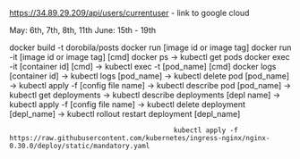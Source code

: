 https://34.89.29.209/api/users/currentuser - link to google cloud



May: 6th, 7th, 8th, 11th
June: 15th - 19th




docker build -t dorobila/posts
docker run [image id or image tag]
docker run -it [image id or image tag] [cmd]
docker ps                                    -> kubectl get pods
docker exec -it [container id] [cmd]         -> kubectl exec -t [pod_name] [cmd]
docker logs [container id]                   -> kubectl logs [pod_name]
                                             -> kubectl delete pod [pod_name]
                                             -> kubectl apply -f [config file name]
                                             -> kubectl describe pod [pod_name]
                                             -> kubectl get deployments
                                             -> kubectl describe deployments [depl name]
                                             -> kubectl apply -f [config file name]
                                             -> kubectl delete deployment [depl_name]
                                             -> kubectl rollout restart deployment [depl_name]

                                             kubectl apply -f https://raw.githubusercontent.com/kubernetes/ingress-nginx/nginx-0.30.0/deploy/static/mandatory.yaml
